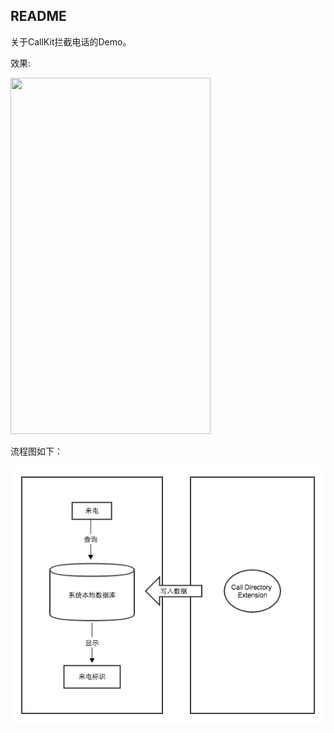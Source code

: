## README

关于CallKit拦截电话的Demo。

效果:

 <img src="Res/IMG_4610.png" style="width:320px;height:570px"/>


流程图如下：

 ![iOS-CallKit](Res/iOS-CallKit.png)


